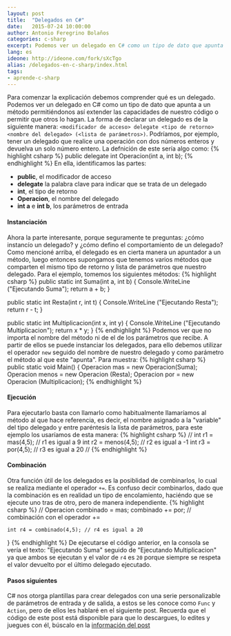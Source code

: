 ```yaml
---
layout: post
title:  "Delegados en C#"
date:   2015-07-24 10:00:00
author: Antonio Feregrino Bolaños
categories: c-sharp
excerpt: Podemos ver un delegado en C# como un tipo de dato que apunta a un método permitiéndonos así extender las capacidades de nuestro código o permitir que otros lo hagan.
lang: es
ideone: http://ideone.com/fork/sXcTgo
alias: /delegados-en-c-sharp/index.html
tags:
- aprende-c-sharp
---
```

Para comenzar la explicación debemos comprender qué es un delegado. Podemos ver un delegado en C# como un tipo de dato que apunta a un método permitiéndonos así extender las capacidades de nuestro código o permitir que otros lo hagan. La forma de declarar un delegado es de la siguiente manera: ```<modificador de acceso> delegate <tipo de retorno> <nombre del delegado> (<lista de parámetros>)```. Podríamos, por ejemplo, tener un delegado que realice una operación con dos números enteros y devuelva un solo número entero. La defnición de este sería algo como:
{% highlight csharp %}
public delegate int Operacion(int a, int b);
{% endhighlight %}
En ella, identificamos las partes:  
 - **public**, el modificador de acceso  
 - **delegate** la palabra clave para indicar que se trata de un delegado  
 - **int**, el tipo de retorno  
 - **Operacion**, el nombre del delegado  
 - **int a** e **int b**, los parámetros de entrada
 
#### Instanciación
Ahora la parte interesante, porque seguramente te preguntas: ¿cómo instancío un delegado? y ¿cómo defino el comportamiento de un delegado? Como mencioné arriba, el delegado es en cierta manera un apuntador a un método, luego entonces supongamos que tenemos varios métodos que comparten el mismo tipo de retorno y lista de parámetros que nuestro delegado. Para el ejemplo, tomemos los siguientes métodos:
{% highlight csharp %} 
public static int Suma(int a, int b) 
{
	Console.WriteLine ("Ejecutando Suma");
	return a + b;
}
 
public static int Resta(int r, int t) 
{
	Console.WriteLine ("Ejecutando Resta");
	return r - t;
}
 
public static int Multiplicacion(int x, int y) 
{
	Console.WriteLine ("Ejecutando Multiplicacion");
	return x * y;
}
{% endhighlight %}
Podemos ver que no importa el nombre del método ni de el de los parámetros que recibe. A partir de ellos se puede instanciar los delegados, para ello debemos utilizar el operador <code>new</code> seguido del nombre de nuestro delegado y como parámetro el método al que este "apunta". Para muestra:
{% highlight csharp %}
public static void Main()
{
	Operacion mas = new Operacion(Suma);
	Operacion menos = new Operacion (Resta);
	Operacion por = new Operacion (Multiplicacion);
{% endhighlight %}

#### Ejecución
Para ejecutarlo basta con llamarlo como habitualmente llamaríamos al método al que hace referencia, es decir, el nombre asignado a la "variable" del tipo delegado y entre paréntesis la lista de parámetros, para este ejemplo los usaríamos de esta manera:
{% highlight csharp %}
	// 
	int r1 = mas(4,5); // r1 es igual a 9
	int r2 = menos(4,5); // r2 es igual a -1
	int r3 = por(4,5); // r3 es igual a 20
	//
{% endhighlight %}

#### Combinación
Otra función útil de los delegados es la posiblidad de combinarlos, lo cual se realiza mediante el operador <code>+=</code>. Es confuso decir combinarlos, dado que la combinación es en realidad un tipo de encolamiento, haciéndo que se ejecute uno tras de otro, pero de manera independiente.
{% highlight csharp %}
	// 
	Operacion combinado = mas;
	combinado += por; // combinación con el operador +=
	
	int r4 = combinado(4,5); // r4 es igual a 20
}
{% endhighlight %}
De ejecutarse el código anterior, en la consola se vería el texto: "Ejecutando Suma" seguido de "Ejecutando Multiplicacion" ya que ambos se ejecutan y el valor de <code>r4</code> es <code>20</code> porque siempre se respeta el valor devuelto por el último delegado ejecutado. 

#### Pasos siguientes
C# nos otorga plantillas para crear delegados con una serie personalizable de parámetros de entrada y de salida, a estos se les conoce como <code>Func</code> y <code>Action</code>, pero de ellos les hablaré en el siguiente post. Recuerda que el código de este post está disponible para que lo descargues, lo edites y juegues con él, búscalo en la <a href="#post-meta">información del post</a>
